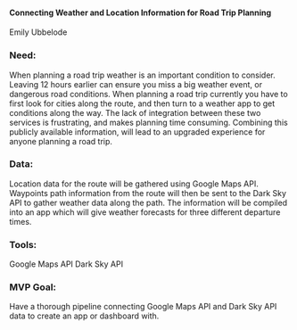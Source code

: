 #### Connecting Weather and Location Information for Road Trip Planning
Emily Ubbelode

### Need: 
When planning a road trip weather is an important condition to consider. Leaving 12 hours earlier can ensure you miss a big weather event, or dangerous road conditions. When planning a road trip currently you have to first look for cities along the route, and then turn to a weather app to get conditions along the way. The lack of integration between these two services is frustrating, and makes planning time consuming. Combining this publicly available information, will lead to an upgraded experience for anyone planning a road trip. 


### Data:
Location data for the route will be gathered using Google Maps API. Waypoints path information from the route will then be sent to the Dark Sky API to gather weather data along the path. The information will be compiled into an app which will give weather forecasts for three different departure times.

### Tools: 
Google Maps API
Dark Sky API


### MVP Goal:
Have a thorough pipeline connecting Google Maps API and Dark Sky API data to create an app or dashboard with.     

